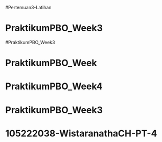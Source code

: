 #Pertemuan3-Latihan
# PraktikumPBO_Week3
 #PraktikumPBO_Week3
# PraktikumPBO_Week
# PraktikumPBO_Week4
# PraktikumPBO_Week3
# 105222038-WistaranathaCH-PT-4
